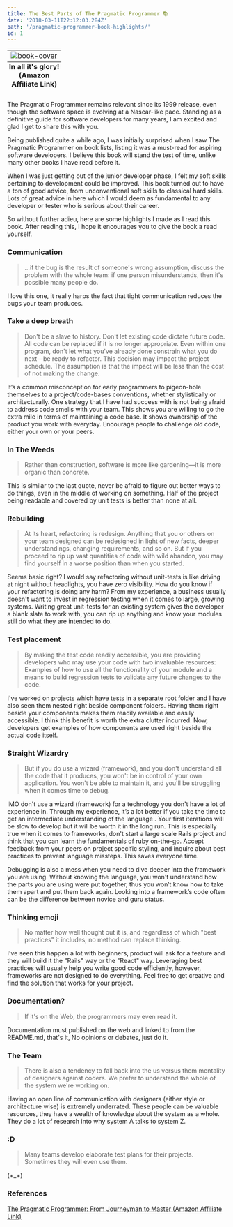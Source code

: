 ```yaml
---
title: The Best Parts of The Pragmatic Programmer 📚
date: '2018-03-11T22:12:03.284Z'
path: '/pragmatic-programmer-book-highlights/'
id: 1
---
```


<table class="image">
    <caption align="bottom"><strong>In all it's glory! (Amazon Affiliate Link)</strong></caption>
    <tr>
        <td style="text-align: center;">
            <a target="_blank" href="https://www.amazon.ca/gp/product/020161622X/ref=as_li_tl?ie=UTF8&camp=15121&creative=330641&creativeASIN=020161622X&linkCode=as2&tag=coffeedrive09-20&linkId=7d93b4fe087d6b41ddae8e27d323abea"><img src="https://upload.wikimedia.org/wikipedia/en/8/8f/The_pragmatic_programmer.jpg" alt="book-cover"/></a><img src="//ir-ca.amazon-adsystem.com/e/ir?t=coffeedrive09-20&l=am2&o=15&a=B003GCTQAE" width="1" height="1" border="0" alt="" style="border:none !important; margin:0px !important;"/>
        </td>
    </tr>
</table>

The Pragmatic Programmer remains relevant since its 1999 release, even though the software space is evolving at a Nascar-like pace. Standing as a definitive guide for software developers for many years, I am excited and glad I get to share this with you.

Being published quite a while ago, I was initially surprised when I saw The Pragmatic Programmer on book lists, listing it was a must-read for aspiring software developers. I believe this book will stand the test of time, unlike many other books I have read before it.

When I was just getting out of the junior developer phase, I felt my soft skills pertaining to development could be improved. This book turned out to have a ton of good advice, from unconventional soft skills to classical hard skills. Lots of great advice in here which I would deem as fundamental to any developer or tester who is serious about their career.

So without further adieu, here are some highlights I made as I read this book. After reading this, I hope it encourages you to give the book a read yourself.

### Communication

> ...if the bug is the result of someone's wrong assumption, discuss the problem with the whole team: if one person misunderstands, then it's possible many people do.

I love this one, it really harps the fact that tight communication reduces the bugs your team produces.

### Take a deep breath

> Don't be a slave to history. Don't let existing code dictate future code. All code can be replaced if it is no longer appropriate. Even within one program, don't let what you've already done constrain what you do next—be ready to refactor. This decision may impact the project schedule. The assumption is that the impact will be less than the cost of not making the change.

It’s a common misconception for early programmers to pigeon-hole themselves to a project/code-bases conventions, whether stylistically or architecturally. One strategy that I have had success with is not being afraid to address code smells with your team. This shows you are willing to go the extra mile in terms of maintaining a code base. It shows ownership of the product you work with everyday. Encourage people to challenge old code, either your own or your peers.

### In The Weeds

> Rather than construction, software is more like gardening—it is more organic than concrete.

This is similar to the last quote, never be afraid to figure out better ways to do things, even in the middle of working on something. Half of the project being readable and covered by unit tests is better than none at all.

### Rebuilding

> At its heart, refactoring is redesign. Anything that you or others on your team designed can be redesigned in light of new facts, deeper understandings, changing requirements, and so on. But if you proceed to rip up vast quantities of code with wild abandon, you may find yourself in a worse position than when you started.

Seems basic right? I would say refactoring without unit-tests is like driving at night without headlights, you have zero visibility. How do you know if your refactoring is doing any harm? From my experience, a business usually doesn't want to invest in regression testing when it comes to large, growing systems. Writing great unit-tests for an existing system gives the developer a blank slate to work with, you can rip up anything and know your modules still do what they are intended to do.

### Test placement

> By making the test code readily accessible, you are providing developers who may use your code with two invaluable resources: Examples of how to use all the functionality of your module and a means to build regression tests to validate any future changes to the code.

I've worked on projects which have tests in a separate root folder and I have also seen them nested right beside component folders. Having them right beside your components makes them readily available and easily accessible. I think this benefit is worth the extra clutter
incurred. Now, developers get examples of how components are used right beside the actual code itself.

### Straight Wizardry

> But if you do use a wizard (framework), and you don't understand all the code that it produces, you won't be in control of your own application. You won't be able to maintain it, and you'll be struggling when it comes time to debug.

IMO don't use a wizard (framework) for a technology you don't have a lot of experience in. Through my experience, it’s a lot better if you take the time to get an intermediate understanding of the language . Your first iterations will be slow to develop but it will be worth it in the long run. This is especially true when it comes to frameworks, don't start a large scale Rails project
and think that you can learn the fundamentals of ruby on-the-go. Accept feedback from your peers on project specific styling, and inquire about best practices to prevent language missteps. This saves everyone time.

Debugging is also a mess when you need to dive deeper into the framework you are using.
Without knowing the language, you won't understand how the parts you are using were put together, thus you won’t know how to take them apart and put them back again. Looking into a framework’s code often can be the difference between novice and guru status.

### Thinking emoji

> No matter how well thought out it is, and regardless of which "best practices" it includes, no method can replace thinking.

I've seen this happen a lot with beginners, product will ask for a feature and they will build it the "Rails" way or the "React" way. Leveraging best practices will usually help you write good code efficiently, however, frameworks are not designed to do everything. Feel free to get creative and find the solution that works for your project.

### Documentation?

> If it's on the Web, the programmers may even read it.

Documentation must published on the web and linked to from the README.md, that's it, No opinions or debates, just do it.

### The Team

> There is also a tendency to fall back into the us versus them mentality of designers against coders. We prefer to understand the whole of the system we're working on.

Having an open line of communication with designers (either style or architecture wise) is extremely underrated. These people can be valuable resources, they have a wealth of knowledge about the system as a whole. They do a lot of research into why system A talks to system Z.

### :D

> Many teams develop elaborate test plans for their projects. Sometimes they will even use them.

(+\_+)

### References

<a target="_blank" href="https://www.amazon.ca/gp/product/020161622X/ref=as_li_tl?ie=UTF8&camp=15121&creative=330641&creativeASIN=020161622X&linkCode=as2&tag=coffeedrive09-20&linkId=7d93b4fe087d6b41ddae8e27d323abea">The Pragmatic Programmer: From Journeyman to Master (Amazon Affiliate Link)</a><img src="//ir-ca.amazon-adsystem.com/e/ir?t=coffeedrive09-20&l=am2&o=15&a=B003GCTQAE" width="1" height="1" border="0" alt="" style="border:none !important; margin:0px !important;" />

<!--stackedit_data:
eyJoaXN0b3J5IjpbLTE2MzM2MDMxODYsLTE0MDA3NzY1NTldfQ
==
-->
